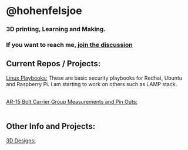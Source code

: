 # @hohenfelsjoe
### 3D printing, Learning and Making.


### If you want to reach me, [join the discussion](https://discord.gg/PbvZzngg4U)


## Current Repos / Projects:

[Linux Playbooks:](https://github.com/hohenfelsjoe/Playbooks)
These are basic security playbooks for Redhat, Ubuntu and Raspberry Pi. I am starting to work on others such as LAMP stack.
<br></br>

[AR-15 Bolt Carrier Group Measurements and Pin Outs:](http://viking-armory.com "Web Site that I regularly updated") 
<br></br>

## Other Info and Projects:

[3D Designs:](https://www.thingiverse.com/hohenfelsjoe/designs) 


<!---
hohenfelsjoe/hohenfelsjoe is a ✨ special ✨ repository because its `README.md` (this file) appears on your GitHub profile.
You can click the Preview link to take a look at your changes.
--->
